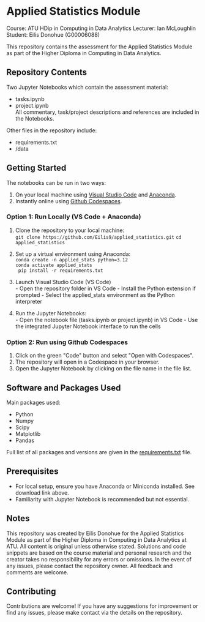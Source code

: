 # Applied Statistics Module 
Course: ATU HDip in Computing in Data Analytics
Lecturer: Ian McLoughlin <br>
Student: Eilis Donohue (G00006088)

This repository contains the assessment for the Applied Statistics Module as part of the Higher Diploma in Computing in Data Analytics.

## Repository Contents
Two Jupyter Notebooks which contain the assessment material:
  + tasks.ipynb
  + project.ipynb <br>
All commentary, task/project descriptions and references are included in the Notebooks.


Other files in the repository include: 
  + requirements.txt
  + /data

## Getting Started

The notebooks can be run in two ways:

  1. On your local machine using [Visual Studio Code](https://code.visualstudio.com/) and [Anaconda](https://www.anaconda.com/download).
  2. Instantly online using [Github Codespaces](https://github.com/features/codespaces).


### Option 1: Run Locally (VS Code + Anaconda)

  1. Clone the repository to your local machine: <br>
  ```git clone https://github.com/Eilis9/applied_statistics.git```
  ```cd applied_statistics```
  2. Set up a virtual environment using Anaconda: <br>
  ```conda create -n applied_stats python=3.12``` <br>
  ```conda activate applied_stats``` <br>
  ``` pip install -r requirements.txt``` <br>
  3. Launch Visual Studio Code (VS Code) <br>
    - Open the repository folder in VS Code
    - Install the Python extension if prompted
    - Select the applied_stats environment as the Python interpreter

  4. Run the Jupyter Notebooks: <br>
    - Open the notebook file (tasks.ipynb or project.ipynb) in VS Code
    - Use the integrated Jupyter Notebook interface to run the cells

### Option 2: Run using Github Codespaces

  1. Click on the green "Code" button and select "Open with Codespaces". <br>
  2. The repository will open in a Codespace in your browser.<br>
  3. Open the Jupyter Notebook by clicking on the file name in the file list.<br>
 

## Software and Packages Used

Main packages used:
 + Python  
 + Numpy 
 + Scipy 
 + Matplotlib
 + Pandas 

Full list of all packages and versions are given in the [requirements.txt](requirements.txt) file.

## Prerequisites
- For local setup, ensure you have Anaconda or Miniconda installed. See download link above.
- Familiarity with Jupyter Notebook is recommended but not essential.

## Notes

This repository was created by Eilis Donohue for the Applied Statistics Module as part of the Higher Diploma in Computing in Data Analytics at ATU. All content is original unless otherwise stated. Solutions and code snippets are based on the course material and personal research and the creator takes no responsibility for any errors or omissions.
In the event of any issues, please contact the repository owner. All feedback and comments are welcome.


## Contributing

Contributions are welcome! If you have any suggestions for improvement or find any issues, please make contact via the details on the repository.

